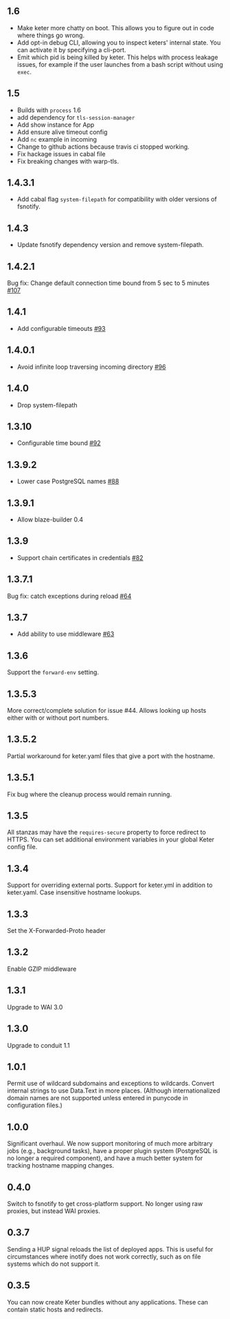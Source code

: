 ## 1.6
* Make keter more chatty on boot.
  This allows you to figure out in code where things go wrong.
* Add opt-in debug CLI, allowing you to inspect keters' internal state.
  You can activate it by specifying a cli-port.
* Emit which pid is being killed by keter.
  This helps with process leakage issues,
  for example if the user launches from a bash script without using `exec`.

## 1.5

* Builds with `process` 1.6
* add dependency for `tls-session-manager`
* Add show instance for App
* Add ensure alive timeout config
* Add `nc` example in incoming
* Change to github actions because travis ci stopped working.
* Fix hackage issues in cabal file
* Fix breaking changes with warp-tls.

## 1.4.3.1

* Add cabal flag `system-filepath` for compatibility with older versions of fsnotify.

## 1.4.3

* Update fsnotify dependency version and remove system-filepath.

## 1.4.2.1

Bug fix: Change default connection time bound from 5 sec to 5 minutes [#107](https://github.com/snoyberg/keter/pull/107)

## 1.4.1

* Add configurable timeouts [#93](https://github.com/snoyberg/keter/pull/93)

## 1.4.0.1

* Avoid infinite loop traversing incoming directory [#96](https://github.com/snoyberg/keter/issues/96)

## 1.4.0

* Drop system-filepath

## 1.3.10

* Configurable time bound [#92](https://github.com/snoyberg/keter/pull/92)

## 1.3.9.2

* Lower case PostgreSQL names [#88](https://github.com/snoyberg/keter/pull/88)

## 1.3.9.1

* Allow blaze-builder 0.4

## 1.3.9

* Support chain certificates in credentials [#82](https://github.com/snoyberg/keter/pull/82)

## 1.3.7.1

Bug fix: catch exceptions during reload [#64](https://github.com/snoyberg/keter/issues/64)

## 1.3.7

* Add ability to use middleware [#63](https://github.com/snoyberg/keter/pulls/63)

## 1.3.6

Support the `forward-env` setting.

## 1.3.5.3

More correct/complete solution for issue #44. Allows looking up hosts either with or without port numbers.

## 1.3.5.2

Partial workaround for keter.yaml files that give a port with the hostname.

## 1.3.5.1

Fix bug where the cleanup process would remain running.

## 1.3.5

All stanzas may have the `requires-secure` property to force redirect to HTTPS. You can set additional environment variables in your global Keter config file.

## 1.3.4

Support for overriding external ports. Support for keter.yml in addition to keter.yaml. Case insensitive hostname lookups.

## 1.3.3

Set the X-Forwarded-Proto header

## 1.3.2

Enable GZIP middleware

## 1.3.1

Upgrade to WAI 3.0

## 1.3.0

Upgrade to conduit 1.1

## 1.0.1

Permit use of wildcard subdomains and exceptions to wildcards. Convert internal strings to use Data.Text in more places. (Although internationalized domain names are not supported unless entered in punycode in configuration files.)

## 1.0.0

Significant overhaul. We now support monitoring of much more arbitrary jobs (e.g., background tasks), have a proper plugin system (PostgreSQL is no longer a required component), and have a much better system for tracking hostname mapping changes.

## 0.4.0

Switch to fsnotify to get cross-platform support. No longer using raw proxies, but instead WAI proxies.

## 0.3.7

Sending a HUP signal reloads the list of deployed apps. This is useful for circumstances where inotify does not work correctly, such as on file systems which do not support it.

## 0.3.5

You can now create Keter bundles without any applications. These can contain static hosts and redirects.

